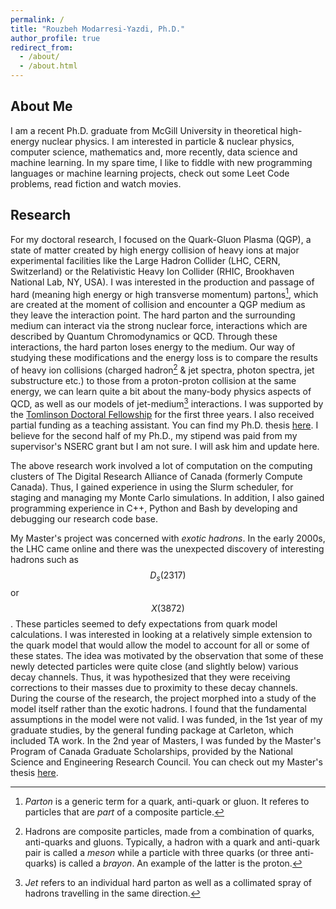 ```yaml
---
permalink: /
title: "Rouzbeh Modarresi-Yazdi, Ph.D."
author_profile: true
redirect_from:
  - /about/
  - /about.html
---
```


## About Me

I am a recent Ph.D. graduate from McGill University in theoretical high-energy nuclear physics. I am interested in particle & nuclear physics, computer science, mathematics and, more recently, data science and machine learning. In my spare time, I like to fiddle with new programming languages or machine learning projects, check out some Leet Code problems, read fiction and watch movies.

## Research

For my doctoral research, I focused on the Quark-Gluon Plasma (QGP), a state of matter created by high energy collision of heavy ions at major experimental facilities like the Large Hadron Collider (LHC, CERN, Switzerland) or the Relativistic Heavy Ion Collider (RHIC, Brookhaven National Lab, NY, USA). I was interested in the production and passage of hard (meaning high energy or high transverse momentum) partons[^1], which are created at the moment of collision and encounter a QGP medium as they leave the interaction point. The hard parton and the surrounding medium can interact via the strong nuclear force, interactions which are described by Quantum Chromodynamics or QCD. Through these interactions, the hard parton loses energy to the medium. Our way of studying these modifications and the energy loss is to compare the results of heavy ion collisions (charged hadron[^2] & jet spectra, photon spectra, jet substructure etc.) to those from a proton-proton collision at the same energy, we can learn quite a bit about the many-body physics aspects of QCD, as well as our models of jet-medium[^3] interactions. I was supported by the [Tomlinson Doctoral Fellowship](https://www.mcgill.ca/gps/tomlinson) for the first three years. I also received partial funding as a teaching assistant. You can find my Ph.D. thesis [here](https://escholarship.mcgill.ca/concern/theses/f1881s60t). I believe for the second half of my Ph.D., my stipend was paid from my supervisor's NSERC grant but I am not sure. I will ask him and update here.

The above research work involved a lot of computation on the computing clusters of The Digital Research Alliance of Canada (formerly Compute Canada). Thus, I gained experience in using the Slurm scheduler, for staging and managing my Monte Carlo simulations. ​In addition, I also gained programming experience in C++, Python and Bash by developing and debugging our research code base.

My Master's project was concerned with _exotic hadrons_. In the early 2000s, the LHC came online and there was the unexpected discovery of interesting hadrons such as $$D_{s}(2317)$$ or $$X(3872)$$. These particles seemed to defy expectations from quark model calculations. I was interested in looking at a relatively simple extension to the quark model that would allow the model to account for all or some of these states. The idea was motivated by the observation that some of these newly detected particles were quite close (and slightly below) various decay channels. Thus, it was hypothesized that they were receiving corrections to their masses due to proximity to these decay channels. During the course of the research, the project morphed into a study of the model itself rather than the exotic hadrons. I found that the fundamental assumptions in the model were not valid. I was funded, in the 1st year of my graduate studies, by the general funding package at Carleton, which included TA work. In the 2nd year of Masters, I was funded by the Master's Program of Canada Graduate Scholarships, provided by the National Science and Engineering Research Council. You can check out my Master's thesis [here](https://repository.library.carleton.ca/concern/etds/tx31qj67f).

[^1]: _Parton_ is a generic term for a quark, anti-quark or gluon. It referes to particles that are _part_ of a composite particle.
[^2]: Hadrons are composite particles, made from a combination of quarks, anti-quarks and gluons. Typically, a hadron with a quark and anti-quark pair is called a _meson_ while a particle with three quarks (or three anti-quarks) is called a _brayon_. An example of the latter is the proton.
[^3]: _Jet_ refers to an individual hard parton as well as a collimated spray of hadrons travelling in the same direction.

